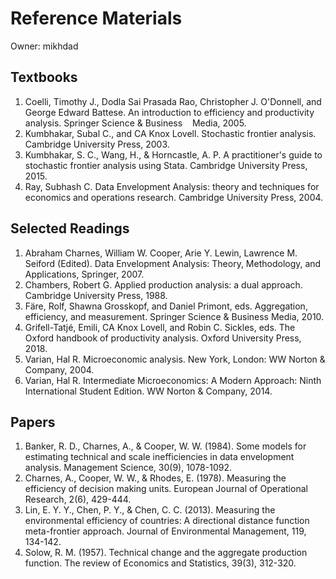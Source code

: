 # Reference Materials

Owner: mikhdad

## Textbooks

1. Coelli, Timothy J., Dodla Sai Prasada Rao, Christopher J. O'Donnell, and George Edward Battese. An introduction to efficiency and productivity analysis. Springer Science & Business    Media, 2005.
2. Kumbhakar, Subal C., and CA Knox Lovell. Stochastic frontier analysis. Cambridge University Press, 2003.
3. Kumbhakar, S. C., Wang, H., & Horncastle, A. P. A practitioner's guide to stochastic frontier analysis using Stata. Cambridge University Press, 2015.
4. Ray, Subhash C. Data Envelopment Analysis: theory and techniques for economics and operations research. Cambridge University Press, 2004.

## Selected Readings

1. Abraham Charnes, William W. Cooper, Arie Y. Lewin, Lawrence M. Seiford (Edited). Data Envelopment Analysis: Theory, Methodology, and Applications, Springer, 2007.
2. Chambers, Robert G. Applied production analysis: a dual approach. Cambridge University Press, 1988.
3. Färe, Rolf, Shawna Grosskopf, and Daniel Primont, eds. Aggregation, efficiency, and measurement. Springer Science & Business Media, 2010.
4. Grifell-Tatjé, Emili, CA Knox Lovell, and Robin C. Sickles, eds. The Oxford handbook of productivity analysis. Oxford University Press, 2018.
5. Varian, Hal R. Microeconomic analysis. New York, London: WW Norton & Company, 2004.
6. Varian, Hal R. Intermediate Microeconomics: A Modern Approach: Ninth International Student Edition. WW Norton & Company, 2014.

## Papers

1. Banker, R. D., Charnes, A., & Cooper, W. W. (1984). Some models for estimating technical and scale inefficiencies in data envelopment analysis. Management Science, 30(9), 1078-1092.
2. Charnes, A., Cooper, W. W., & Rhodes, E. (1978). Measuring the efficiency of decision making units. European Journal of Operational Research, 2(6), 429-444.
3. Lin, E. Y. Y., Chen, P. Y., & Chen, C. C. (2013). Measuring the environmental efficiency of countries: A directional distance function meta-frontier approach. Journal of Environmental Management, 119, 134-142.
4. Solow, R. M. (1957). Technical change and the aggregate production function. The review of Economics and Statistics, 39(3), 312-320.